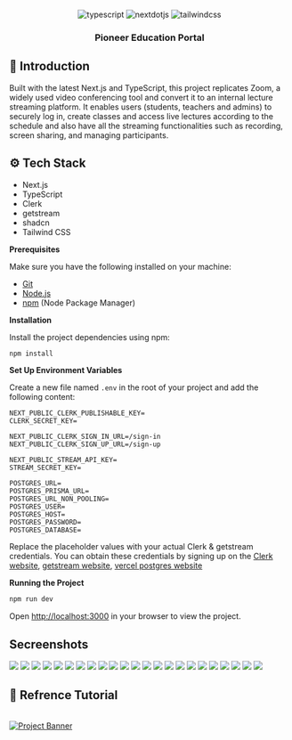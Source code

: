 <div align="center">
  
  <br />

  <div>
    <img src="https://img.shields.io/badge/-TypeScript-black?style=for-the-badge&logoColor=white&logo=typescript&color=3178C6" alt="typescript" />
    <img src="https://img.shields.io/badge/-Next_JS-black?style=for-the-badge&logoColor=white&logo=nextdotjs&color=000000" alt="nextdotjs" />
    <img src="https://img.shields.io/badge/-Tailwind_CSS-black?style=for-the-badge&logoColor=white&logo=tailwindcss&color=06B6D4" alt="tailwindcss" />
  </div>

  <h3 align="center">Pioneer Education Portal</h3>
</div>

## <a name="introduction">🤖 Introduction</a>

Built with the latest Next.js and TypeScript, this project replicates Zoom, a widely used video conferencing tool and convert it to an internal lecture streaming platform. It enables users (students, teachers and admins) to securely log in, create classes and access live lectures according to the schedule and also have all the  streaming functionalities such as recording, screen sharing, and managing participants.

## <a name="tech-stack">⚙️ Tech Stack</a>

- Next.js
- TypeScript
- Clerk
- getstream
- shadcn
- Tailwind CSS


**Prerequisites**

Make sure you have the following installed on your machine:

- [Git](https://git-scm.com/)
- [Node.js](https://nodejs.org/en)
- [npm](https://www.npmjs.com/) (Node Package Manager)


**Installation**

Install the project dependencies using npm:

```bash
npm install
```

**Set Up Environment Variables**

Create a new file named `.env` in the root of your project and add the following content:

```env
NEXT_PUBLIC_CLERK_PUBLISHABLE_KEY=
CLERK_SECRET_KEY=

NEXT_PUBLIC_CLERK_SIGN_IN_URL=/sign-in
NEXT_PUBLIC_CLERK_SIGN_UP_URL=/sign-up

NEXT_PUBLIC_STREAM_API_KEY=
STREAM_SECRET_KEY=

POSTGRES_URL=
POSTGRES_PRISMA_URL=
POSTGRES_URL_NON_POOLING=
POSTGRES_USER=
POSTGRES_HOST=
POSTGRES_PASSWORD=
POSTGRES_DATABASE=
```

Replace the placeholder values with your actual Clerk & getstream credentials. You can obtain these credentials by signing up on the [Clerk website](https://clerk.com/), [getstream website](https://getstream.io/), [vercel postgres website](https://vercel.com/docs/storage/vercel-postgres)

**Running the Project**

```bash
npm run dev
```

Open [http://localhost:3000](http://localhost:3000) in your browser to view the project.

## Secreenshots

![](https://github.com/linhtutkyawdev/netflixify/blob/master/screenshots/s-1.png)
![](https://github.com/linhtutkyawdev/netflixify/blob/master/screenshots/s-2.png)
![](https://github.com/linhtutkyawdev/netflixify/blob/master/screenshots/s-3.png)
![](https://github.com/linhtutkyawdev/netflixify/blob/master/screenshots/s-4.png)
![](https://github.com/linhtutkyawdev/netflixify/blob/master/screenshots/s-5.png)
![](https://github.com/linhtutkyawdev/netflixify/blob/master/screenshots/s-6.png)
![](https://github.com/linhtutkyawdev/netflixify/blob/master/screenshots/s-7.png)
![](https://github.com/linhtutkyawdev/netflixify/blob/master/screenshots/s-8.png)
![](https://github.com/linhtutkyawdev/netflixify/blob/master/screenshots/s-9.png)
![](https://github.com/linhtutkyawdev/netflixify/blob/master/screenshots/s-10.png)
![](https://github.com/linhtutkyawdev/netflixify/blob/master/screenshots/s-11.png)
![](https://github.com/linhtutkyawdev/netflixify/blob/master/screenshots/s-12.png)
![](https://github.com/linhtutkyawdev/netflixify/blob/master/screenshots/s-13.png)
![](https://github.com/linhtutkyawdev/netflixify/blob/master/screenshots/s-14.png)
![](https://github.com/linhtutkyawdev/netflixify/blob/master/screenshots/s-15.png)
![](https://github.com/linhtutkyawdev/netflixify/blob/master/screenshots/s-16.png)
![](https://github.com/linhtutkyawdev/netflixify/blob/master/screenshots/s-17.png)
![](https://github.com/linhtutkyawdev/netflixify/blob/master/screenshots/s-18.png)
![](https://github.com/linhtutkyawdev/netflixify/blob/master/screenshots/s-19.png)
![](https://github.com/linhtutkyawdev/netflixify/blob/master/screenshots/s-20.png)
![](https://github.com/linhtutkyawdev/netflixify/blob/master/screenshots/s-21.png)
![](https://github.com/linhtutkyawdev/netflixify/blob/master/screenshots/s-22.png)
![](https://github.com/linhtutkyawdev/netflixify/blob/master/screenshots/s-23.png)

## <a name="tutorial">🚀 Refrence Tutorial</a>

  <br />
    <a href="https://youtu.be/R8CIO1DZ2b8" target="_blank">
      <img src="https://github.com/adrianhajdin/zoom-clone/assets/67959015/f09a8421-67d3-45ce-b9bc-a791cdc2774b" alt="Project Banner">
    </a>

